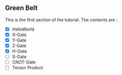 ## Green Belt

This is the first section of the tutorial. The contents are :
- [x] HelloWorld
- [x] X-Gate
- [x] Y-Gate
- [x] Z-Gate
- [x] H-Gate
- [ ] S-Gate
- [ ] CNOT-Gate
- [ ] Tensor Product